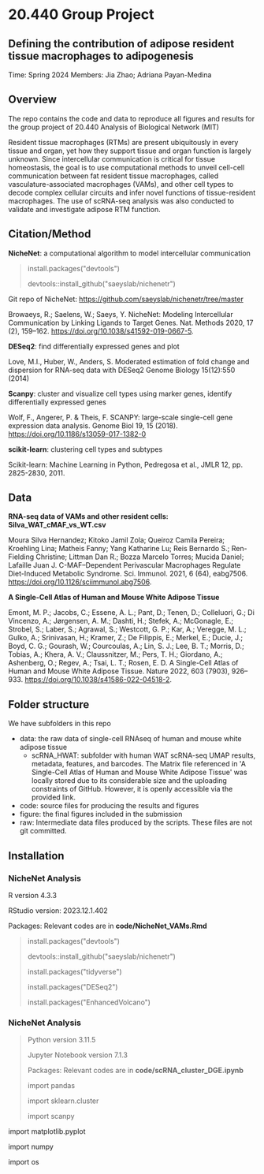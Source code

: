 # 20.440 Group Project
## Defining the contribution of adipose resident tissue macrophages to adipogenesis
Time: Spring 2024
Members: Jia Zhao; Adriana Payan-Medina

## Overview

The repo contains the code and data to reproduce all figures and results for the group project of 20.440 Analysis of Biological Network (MIT)

Resident tissue macrophages (RTMs) are present ubiquitously in every tissue and organ, yet how they support tissue and organ function is largely unknown. Since intercellular communication is critical for tissue homeostasis, the goal is to use computational methods to unveil cell-cell communication between fat resident tissue macrophages, called vasculature-associated macrophages (VAMs), and other cell types to decode complex cellular circuits and infer novel functions of tissue-resident macrophages. The use of scRNA-seq analysis was also conducted to validate and investigate adipose RTM function. 

## Citation/Method

**NicheNet**: a computational algorithm to model intercellular communication

> install.packages("devtools")
> 
> devtools::install_github("saeyslab/nichenetr")

Git repo of NicheNet: https://github.com/saeyslab/nichenetr/tree/master

Browaeys, R.; Saelens, W.; Saeys, Y. NicheNet: Modeling Intercellular Communication by Linking Ligands to Target Genes. Nat. Methods 2020, 17 (2), 159–162. https://doi.org/10.1038/s41592-019-0667-5.

**DESeq2**: find differentially expressed genes and plot

Love, M.I., Huber, W., Anders, S. Moderated estimation of fold change and dispersion for RNA-seq data with DESeq2 Genome Biology 15(12):550 (2014)

**Scanpy**: cluster and visualize cell types using marker genes, identify differentially expressed genes 

Wolf, F., Angerer, P. & Theis, F. SCANPY: large-scale single-cell gene expression data analysis. Genome Biol 19, 15 (2018). https://doi.org/10.1186/s13059-017-1382-0

**scikit-learn**: clustering cell types and subtypes

Scikit-learn: Machine Learning in Python, Pedregosa et al., JMLR 12, pp. 2825-2830, 2011.


## Data

**RNA-seq data of VAMs and other resident cells: Silva_WAT_cMAF_vs_WT.csv** 

Moura Silva Hernandez; Kitoko Jamil Zola; Queiroz Camila Pereira; Kroehling Lina; Matheis Fanny; Yang Katharine Lu; Reis Bernardo S.; Ren-Fielding Christine; Littman Dan R.; Bozza Marcelo Torres; Mucida Daniel; Lafaille Juan J. C-MAF–Dependent Perivascular Macrophages Regulate Diet-Induced Metabolic Syndrome. Sci. Immunol. 2021, 6 (64), eabg7506. https://doi.org/10.1126/sciimmunol.abg7506.


**A Single-Cell Atlas of Human and Mouse White Adipose Tissue**

Emont, M. P.; Jacobs, C.; Essene, A. L.; Pant, D.; Tenen, D.; Colleluori, G.; Di Vincenzo, A.; Jørgensen, A. M.; Dashti, H.; Stefek, A.; McGonagle, E.; Strobel, S.; Laber, S.; Agrawal, S.; Westcott, G. P.; Kar, A.; Veregge, M. L.; Gulko, A.; Srinivasan, H.; Kramer, Z.; De Filippis, E.; Merkel, E.; Ducie, J.; Boyd, C. G.; Gourash, W.; Courcoulas, A.; Lin, S. J.; Lee, B. T.; Morris, D.; Tobias, A.; Khera, A. V.; Claussnitzer, M.; Pers, T. H.; Giordano, A.; Ashenberg, O.; Regev, A.; Tsai, L. T.; Rosen, E. D. A Single-Cell Atlas of Human and Mouse White Adipose Tissue. Nature 2022, 603 (7903), 926–933. https://doi.org/10.1038/s41586-022-04518-2.

## Folder structure


We have subfolders in this repo

- data: the raw data of single-cell RNAseq of human and mouse white adipose tissue
  - scRNA_HWAT: subfolder with human WAT scRNA-seq UMAP results, metadata, features, and barcodes. The Matrix file referenced in 'A Single-Cell Atlas of Human and Mouse White Adipose Tissue' was locally stored due to its considerable size and the uploading constraints of GitHub. However, it is openly accessible via the provided link.
- code: source files for producing the results and figures
- figure: the final figures included in the submission 
- raw: Intermediate data files produced by the scripts. These files are not git committed.

## Installation

### NicheNet Analysis


R version 4.3.3

RStudio version: 2023.12.1.402

Packages: Relevant codes are in **code/NicheNet_VAMs.Rmd**

> install.packages("devtools")
> 
> devtools::install_github("saeyslab/nichenetr")
> 
> install.packages("tidyverse")
> 
> install.packages("DESeq2")
> 
> install.packages("EnhancedVolcano")

### NicheNet Analysis

> Python version 3.11.5
>
> Jupyter Notebook version 7.1.3
>
> Packages: Relevant codes are in **code/scRNA_cluster_DGE.ipynb**
>
> import pandas
> 
> import sklearn.cluster
> 
> import scanpy

import matplotlib.pyplot

import numpy

import os
